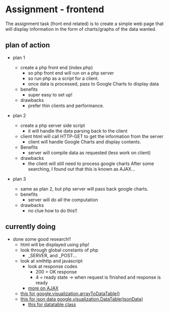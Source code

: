 # Assignment - frontend
The assignment task (front end related) is to create a simple web page that will display information in the form of charts/graphs of the data wanted.

## plan of action
- plan 1
  - create a php front end (index.php)
    - so php front end will run on a php server
    - so run php as a script for a client.
    - once data is processed, pass to Google Charts to display data
  - benefits
    - super easy to set up!
  - drawbacks
    - prefer thin clients and performance.

- plan 2
  - create a php server side script
    - it will handle the data parsing back to the client
  - client html will call HTTP-GET to get the information from the server
    - client will handle Google Charts and display contents.
  - Benefits
    - server will compile data as requested (less work on client)
  - drawbacks
    - the client will still need to process google charts
After some searching, I found out that this is known as AJAX...

- plan 3
  - same as plan 2, but php server will pass back google charts.
  - benefits
    - server will do all the computation
  - drawbacks
    - no clue how to do this!!

## currently doing
- done some good research!!
  - html will be displayed using php!
  - look through global constants of php
    - \_SERVER, and \_POST...
  - look at xmlhttp and javascript
    - look at response codes
      - 200 = OK response
      - 4 = ready state -> when request is finished and response is ready
    - [more on AJAX](https://www.w3schools.com/js/js_ajax_http.asp)
  - [this for google.visualization.arrayToDataTable()](https://www.codexworld.com/create-dynamic-pie-chart-php-mysql-google-charts-api/)
  - [this for json data google.visualization.DataTable(jsonData)](https://developers.google.com/chart/interactive/docs/php_example)
    - [this for datatable class](https://developers.google.com/chart/interactive/docs/reference#DataTable)
